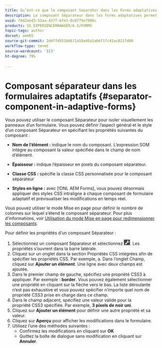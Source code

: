```yaml
---
title: Qu’est-ce que le composant Separator dans les Forms adaptatives ?
description: Le composant Séparateur dans les Forms adaptatives permet de séparer visuellement les sections d’un formulaire.
uuid: f8d2aed3-52aa-437f-bfe3-0c8779e7986c
products: SG_EXPERIENCEMANAGER/6.5/FORMS
topic-tags: author
docset: aem65
source-git-commit: 2d4ffd5518d671a55e45a1ab6f1fc41ac021fd80
workflow-type: tm+mt
source-wordcount: '313'
ht-degree: 79%

---
```



# Composant séparateur dans les formulaires adaptatifs {#separator-component-in-adaptive-forms}

Vous pouvez utiliser le composant Séparateur pour isoler visuellement les panneaux d’un formulaire. Vous pouvez définir l’aspect général et le style d’un composant Séparateur en spécifiant les propriétés suivantes du composant :

* **Nom de l’élément :** indique le nom du composant. L’expression SOM intègre au composant la valeur spécifiée dans le champ de nom d’élément.
* **Épaisseur :** indique l’épaisseur en pixels du composant séparateur.

* **Classe CSS :** spécifie la classe CSS personnalisée pour le composant séparateur

* **Styles en ligne :** avec [!DNL AEM Forms], vous pouvez désormais appliquer des styles CSS intraligne à chaque composant de formulaire adaptatif et prévisualiser les modifications en temps réel.

Vous pouvez utiliser le mode Mise en page pour définir le nombre de colonnes sur lequel s’étend le composant séparateur. Pour plus d’informations, voir [Utilisation du mode Mise en page pour redimensionner les composants](resize-using-layout-mode.md).

Pour définir les propriétés d’un composant Séparateur :

1. Sélectionnez un composant Séparateur et sélectionnez ![cmppr](assets/cmppr.png). Les propriétés s’ouvrent dans la barre latérale.
1. Cliquez sur un onglet dans la section Propriétés CSS intégrées afin de spécifier les propriétés CSS. Par exemple, a. Dans l’onglet Champ, cliquez sur **Ajouter un élément**. Une ligne avec deux champs est ajoutée.
1. Dans le premier champ de gauche, spécifiez une propriété CSS3 à appliquer. Par exemple : **border**. Vous pouvez également sélectionner une propriété en cliquant sur la flèche vers le bas. La liste déroulante n’est pas exhaustive et vous pouvez spécifier n’importe quel nom de propriété CSS3 prise en charge dans ce champ.
1. Dans le champ adjacent, spécifiez une valeur valide pour la propriété CSS3 spécifiée. Par exemple, **3 pixels de noir uni**.
1. Cliquez sur **Ajouter un élément** pour définir une autre propriété et sa valeur.
1. Cliquez sur **Aperçu** pour afficher les modifications dans le formulaire.
1. Utilisez l’une des méthodes suivantes :
   * Confirmez les modifications en cliquant sur **OK**
   * Quittez la boîte de dialogue sans modification en cliquant sur **Annuler**.

